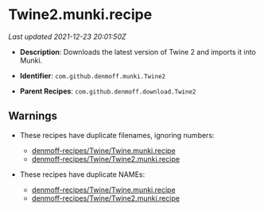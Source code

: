 # Twine2.munki.recipe

_Last updated 2021-12-23 20:01:50Z_

- **Description**: Downloads the latest version of Twine 2 and imports it into Munki.

- **Identifier**: `com.github.denmoff.munki.Twine2`

- **Parent Recipes**: `com.github.denmoff.download.Twine2`


## Warnings

- These recipes have duplicate filenames, ignoring numbers:
    - [denmoff-recipes/Twine/Twine.munki.recipe](/autopkg-dupe-tracker/denmoff-recipes/Twine/Twine.munki.recipe)
    - [denmoff-recipes/Twine/Twine2.munki.recipe](/autopkg-dupe-tracker/denmoff-recipes/Twine/Twine2.munki.recipe)

- These recipes have duplicate NAMEs:
    - [denmoff-recipes/Twine/Twine.munki.recipe](/autopkg-dupe-tracker/denmoff-recipes/Twine/Twine.munki.recipe)
    - [denmoff-recipes/Twine/Twine2.munki.recipe](/autopkg-dupe-tracker/denmoff-recipes/Twine/Twine2.munki.recipe)